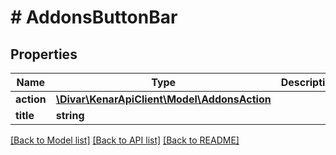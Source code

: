 # # AddonsButtonBar

## Properties

Name | Type | Description | Notes
------------ | ------------- | ------------- | -------------
**action** | [**\Divar\KenarApiClient\Model\AddonsAction**](AddonsAction.md) |  | [optional]
**title** | **string** |  | [optional]

[[Back to Model list]](../../README.md#models) [[Back to API list]](../../README.md#endpoints) [[Back to README]](../../README.md)
